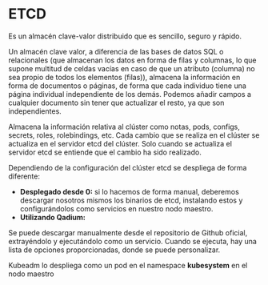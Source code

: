 # ETCD

Es un almacén clave-valor distribuido que es sencillo, seguro y rápido. 

Un almacén clave valor, a diferencia de las bases de datos SQL o relacionales (que almacenan los datos en forma de filas y columnas, lo que supone multitud de celdas vacías en caso de que un atributo (columna) no sea propio de todos los elementos (filas)),  almacena la información en forma de documentos o páginas, de forma que cada individuo tiene una página individual independiente de los demás. Podemos añadir campos a cualquier documento sin tener que actualizar el resto, ya que son independientes.

Almacena la información relativa al clúster como notas, pods, configs, secrets, roles, rolebindings, etc. 
Cada cambio que se realiza en el clúster se actualiza en el servidor etcd del clúster. Solo cuando se actualiza el servidor etcd se entiende que el cambio ha sido realizado.

Dependiendo de la configuración del clúster etcd se despliega de forma diferente:
* **Desplegado desde 0:** si lo hacemos de forma manual, deberemos descargar nosotros mismos los binarios de etcd, instalando estos y configurándolos como servicios en nuestro nodo maestro. 
* **Utilizando Qadium:**

Se puede descargar manualmente desde el repositorio de Github oficial, extrayéndolo y ejecutándolo como un servicio. Cuando se ejecuta, hay una lista de opciones proporcionadas, donde se puede personalizar. 

Kubeadm lo despliega como un pod en el namespace **kubesystem** en el nodo maestro